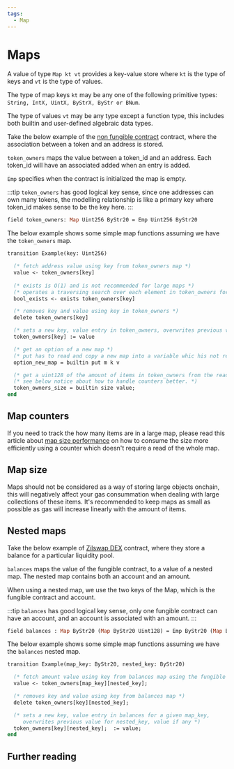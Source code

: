 ```yaml
---
tags:
  - Map
---
```


# Maps

A value of type ``Map kt vt`` provides a key-value store where ```kt``` is the type of keys and ```vt``` is the type of values.

The type of map keys ```kt``` may be any one of the following primitive types: ```String, IntX, UintX, ByStrX, ByStr or BNum```.

The type of values ```vt``` may be any type except a function type, this includes both builtin and user-defined algebraic data types.

Take the below example of the [non fungible contract](nonfungible) contract, where the association between a token and an address is stored.

```token_owners``` maps the value between a token_id and an address. Each token_id will have an associated added when an entry is added.

```Emp``` specifies when the contract is initialized the map is empty.

:::tip
```token_owners``` has good logical key sense, since one addresses can own many tokens, the modelling relationship is like a primary key where token_id makes sense to be the key here.
:::

```ocaml
field token_owners: Map Uint256 ByStr20 = Emp Uint256 ByStr20
```

The below example shows some simple map functions assuming we have the ```token_owners``` map.

```ocaml
transition Example(key: Uint256)

  (* fetch address value using key from token_owners map *)
  value <- token_owners[key] 
  
  (* exists is O(1) and is not recommended for large maps *)
  (* operates a traversing search over each element in token_owners for key *)
  bool_exists <- exists token_owners[key] 

  (* removes key and value using key in token_owners *)
  delete token_owners[key]

  (* sets a new key, value entry in token_owners, overwrites previous value for key if any *)
  token_owners[key] := value

  (* get an option of a new map *)
  (* put has to read and copy a new map into a variable whic his not recommended for large maps*)
  option_new_map = builtin put m k v

  (* get a uint128 of the amount of items in token_owners from the read value of the map *)
  (* see below notice about how to handle counters better. *)
  token_owners_size = builtin size value;
end

```

## Map counters

If you need to track the how many items are in a large map, please read this article about [map size performance](https://scilla.readthedocs.io/en/latest/scilla-tips-and-tricks.html#field-map-size) on how to consume the size more efficiently using a counter which doesn't require a read of the whole map.

## Map size

Maps should not be considered as a way of storing large objects onchain, this will negatively affect your gas consummation when dealing with large collections of these items. It's recommended to keep maps as small as possible as gas will increase linearly with the amount of items.

## Nested maps

Take the below example of [Zilswap DEX](dex) contract, where they store a balance for a particular liquidity pool.

```balances``` maps the value of the fungible contract, to a value of a nested map. The nested map contains both an account and an amount.

When using a nested map, we use the two keys of the Map, which is the fungible contract and account.

:::tip
```balances``` has good logical key sense, only one fungible contract can have an account, and an account is associated with an amount.
:::

```ocaml
field balances : Map ByStr20 (Map ByStr20 Uint128) = Emp ByStr20 (Map ByStr20 Uint128)
```

The below example shows some simple map functions assuming we have the ```balances```  nested map.

```ocaml
transition Example(map_key: ByStr20, nested_key: ByStr20)

  (* fetch amount value using key from balances map using the fungible and the user address *)
  value <- token_owners[map_key][nested_key];  

  (* removes key and value using key from balances map *)
  delete token_owners[key][nested_key]; 

  (* sets a new key, value entry in balances for a given map_key, 
     overwrites previous value for nested_key, value if any *)
  token_owners[key][nested_key];  := value;
end
```

## Further reading
